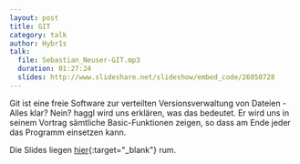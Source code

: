 ```yaml
---
layout: post
title: GIT
category: talk
author: Hybr1s
talk:
  file: Sebastian_Neuser-GIT.mp3
  duration: 01:27:24
  slides: http://www.slideshare.net/slideshow/embed_code/26850728
---
```


Git ist eine freie Software zur verteilten Versionsverwaltung von Dateien - Alles klar? Nein? haggl wird uns erklären, was das bedeutet. Er wird uns in seinem Vortrag sämtliche Basic-Funktionen zeigen, so dass am Ende jeder das Programm einsetzen kann. 


Die Slides liegen [hier](http://www.slideshare.net/slideshow/embed_code/26850728){:target="_blank"} rum.